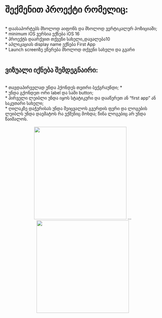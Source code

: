 <h1> შექმენით პროექტი რომელიც: </h1>
  </br>
* დაასაპორტებს მხოლოდ აიფონს და მხოლოდ ვერტიკალურ პოზიციაში;
  </br>
* minimum iOS ვერსია ექნება iOS 16
  </br>
* პროექტს დაარქვით თქვენი სახელი_დავალება10
  </br>
* აპლიკაციას display name ექნება First App
  </br>
* Launch screenზე ეწერება მხოლოდ თქვენი სახელი და გვარი
  </br>
  </br>
<h2>ვიზუალი იქნება შემდეგნაირი: </h2>   
</br>
* თავდაპირველად უნდა ჰქონდეს თეთრი ბექგრაუნდი;
*   </br>
* უნდა გქონდეთ ორი label და სამი button;
  </br>
* პირველი ლეიბლი უნდა იყოს სტატიკური და დააწერეთ ან “first app” ან საკუთარი სახელი;
  </br>
* ღილაკზე დაჭერისას უნდა შეიცვალოს გვერდის ფერი და ლოგების ლეიბლს უნდა დაემატოს რა ექშენიც მოხდა; წინა ლოგებიც არ უნდა წაიშალოს.
 </br>
</br>
 <div align="center">
   <img src="https://github.com/MuselianiMariami/UIkit_First/assets/137683336/2aa60e17-5778-4b74-bf47-28c0beb8116a" width="300">
    <span>...</span>
   <img src="https://github.com/MuselianiMariami/UIkit_First/assets/137683336/fb326de9-a3b5-45d6-a33a-ea06b274c2f9" width="300">
 </div>
